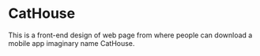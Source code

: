 # CatHouse
This is a front-end design of web page from where people can download a mobile app imaginary name CatHouse.
